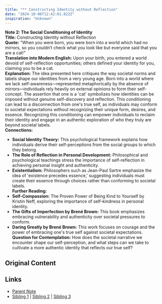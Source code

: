 ```yaml
---
title: "** Constructing Identity without Reflection"
date: "2024-10-06T12:42:01.822Z"
inspiration: "Unknown"
---
```


  
**Note 2: The Social Conditioning of Identity**  
**Title:** Constructing Identity without Reflection  
**Quote:** "When you were born, you were born into a world which had no mirrors, so you couldn’t check what you look like but everyone said that you are a cat!"  
**Translation into Modern English:** Upon your birth, you entered a world devoid of self-reflection opportunities; others defined your identity for you, claiming you to be a cat.  
**Explanation:** The idea presented here critiques the way societal norms and labels shape our identities from a very young age. Born into a world where we lack self-awareness—represented metaphorically by the absence of mirrors—individuals rely heavily on external opinions to form their self-concept. The assertion that one is a 'cat' symbolizes how identities can be imposed without genuine self-discovery and reflection. This conditioning can lead to a disconnection from one's true self, as individuals may conform to societal expectations without recognizing their unique form, desires, and essence. Recognizing this conditioning can empower individuals to reclaim their identity and engage in an authentic exploration of who they truly are beyond societal labels.  
**Connections:**  
- **Social Identity Theory:** This psychological framework explains how individuals derive their self-perceptions from the social groups to which they belong.  
- **The Role of Reflection in Personal Development:** Philosophical and psychological teachings stress the importance of self-reflection in achieving personal insight and authenticity.  
- **Existentialism:** Philosophers such as Jean-Paul Sartre emphasize the idea of 'existence precedes essence,' suggesting individuals must create their essence through choices rather than conforming to societal labels.  
**Further Reading:**  
- **Self-Compassion:** The Proven Power of Being Kind to Yourself by Kristin Neff, exploring the importance of self-kindness in personal identity.  
- **The Gifts of Imperfection by Brené Brown:** This book emphasizes embracing vulnerability and authenticity over societal pressures to conform.  
- **Daring Greatly by Brené Brown:** This work focuses on courage and the power of embracing one's true self against societal expectations.  
**Question for Contemplation:** How does the societal narrative we encounter shape our self-perception, and what steps can we take to cultivate a more authentic identity that reflects our true self?  


## Original Content



## Links

- [Parent Note](/parent-note.md)
- [Sibling 1](/zettel1.md) | [Sibling 2](/zettel2.md) | [Sibling 3](/zettel3.md)
